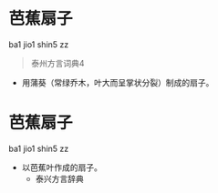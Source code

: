 # 芭蕉扇子
ba1 jio1 shin5 zz
> 泰州方言词典4
- 用蒲葵（常绿乔木，叶大而呈掌状分裂）制成的扇子。

# 芭蕉扇子
ba1 jio1 shin5 zz
+ 以芭蕉叶作成的扇子。
  * 泰兴方言辞典
